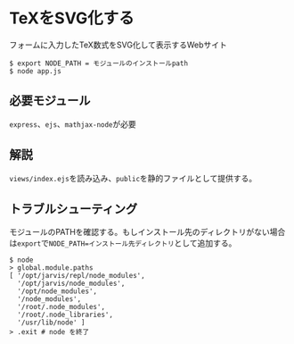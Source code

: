 # TeXをSVG化する

フォームに入力したTeX数式をSVG化して表示するWebサイト

```
$ export NODE_PATH = モジュールのインストールpath
$ node app.js
```

## 必要モジュール

`express`、`ejs`、`mathjax-node`が必要

## 解説

`views/index.ejs`を読み込み、`public`を静的ファイルとして提供する。


## トラブルシューティング

モジュールのPATHを確認する。もしインストール先のディレクトリがない場合は`export`で`NODE_PATH=インストール先ディレクトリ`として追加する。

```
$ node
> global.module.paths
[ '/opt/jarvis/repl/node_modules',
  '/opt/jarvis/node_modules',
  '/opt/node_modules',
  '/node_modules',
  '/root/.node_modules',
  '/root/.node_libraries',
  '/usr/lib/node' ]
> .exit # node を終了
```

